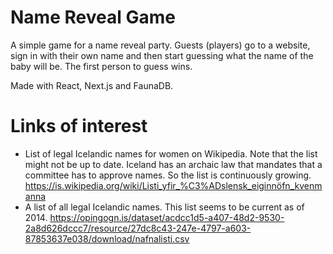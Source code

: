 # Name Reveal Game
A simple game for a name reveal party. Guests (players) go to a website, sign in with their own name and then start guessing what the name of the baby will be. The first person to guess wins.

Made with React, Next.js and FaunaDB. 

# Links of interest
+ List of legal Icelandic names for women on Wikipedia. Note that the list might not be up to date. Iceland has an archaic law that mandates that a committee has to approve names. So the list is continuously growing. https://is.wikipedia.org/wiki/Listi_yfir_%C3%ADslensk_eiginnöfn_kvenmanna
+ A list of all legal Icelandic names. This list seems to be current as of 2014. https://opingogn.is/dataset/acdcc1d5-a407-48d2-9530-2a8d626dccc7/resource/27dc8c43-247e-4797-a603-87853637e038/download/nafnalisti.csv